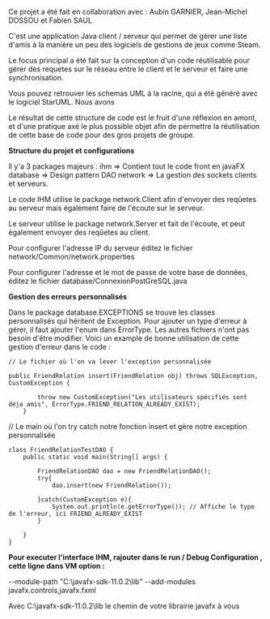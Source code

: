 Ce projet a été fait en collaboration avec : Aubin GARNIER, Jean-Michel DOSSOU et Fabien SAUL

C'est une application Java client / serveur qui permet de gérer une liste d'amis à la manière un peu des logiciels de gestions de jeux comme Steam.

Le focus principal a été fait sur la conception d'un code réutilisable pour gérer des requetes sur le réseau entre le client et le serveur et faire une synchronisation.

Vous pouvez retrouver les schemas UML à la racine, qui a été généré avec le logiciel StarUML. Nous avons 

Le résultat de cette structure de code est le fruit d'une réflexion en amont, et d'une pratique axé le plus possible objet afin de permettre la réutilisation de cette base de code pour des gros projets de groupe.

**Structure du projet et configurations**

Il y'a 3 packages majeurs : 
ihm => Contient tout le code front en javaFX
database => Design pattern DAO
network => La gestion des sockets clients et serveurs.

Le code IHM utilise le package network.Client afin d'envoyer des reqûetes au serveur mais également faire de l'écoute sur le serveur.

Le serveur utilise le package network.Server et fait de l'écoute, et peut également envoyer des reqûetes au client.

Pour configurer l'adresse IP du serveur éditez le fichier network/Common/network.properties

Pour configurer l'adresse et le mot de passe de votre base de données, éditez le fichier database/ConnexionPostGreSQL.java

**Gestion des erreurs personnalisés**

Dans le package database.EXCEPTIONS se trouve les classes personnalisés qui héritent de Exception. Pour ajouter un type d'erreur à gérer, il faut ajouter l'enum dans ErrorType. Les autres fichiers n'ont pas besoin d'être modifier. Voici un example de bonne utilisation de cette gestion d'erreur dans le code :

```
// Le fichier où l'on va lever l'exception personnalisée

public FriendRelation insert(FriendRelation obj) throws SQLException, CustomException {
        
        throw new CustomException("Les utilisateurs spécifiés sont déja amis", ErrorType.FRIEND_RELATION_ALREADY_EXIST);
    }
```

// Le main où l'on try catch notre fonction insert et gère notre exception personnalisée

```
class FriendRelationTestDAO {
    public static void main(String[] args) {

        FriendRelationDAO dao = new FriendRelationDAO();
        try{
            dao.insert(new FriendRelation());

        }catch(CustomException e){
            System.out.println(e.getErrorType()); // Affiche le type de l'erreur, ici FRIEND_ALREADY_EXIST
        }
        
    }
}
```


**Pour executer l'interface IHM, rajouter dans le run / Debug Configuration , cette ligne dans VM option :**

--module-path "C:\javafx-sdk-11.0.2\lib" --add-modules javafx.controls,javafx.fxml

Avec C:\javafx-sdk-11.0.2\lib le chemin de votre librairie javafx à vous
